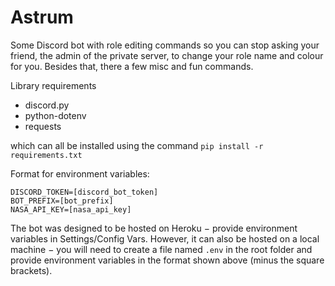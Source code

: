 # Astrum

Some Discord bot with role editing commands so you can stop asking your friend, the admin of the private server, to change your role name and colour for you. Besides that, there a few misc and fun commands.

Library requirements
- discord.py
- python-dotenv
- requests

which can all be installed using the command `pip install -r requirements.txt`

Format for environment variables:
```
DISCORD_TOKEN=[discord_bot_token]
BOT_PREFIX=[bot_prefix]
NASA_API_KEY=[nasa_api_key]
```

The bot was designed to be hosted on Heroku − provide environment variables in Settings/Config Vars. However, it can also be hosted on a local machine − you will need to create a file named `.env` in the root folder and provide environment variables in the format shown above (minus the square brackets).
